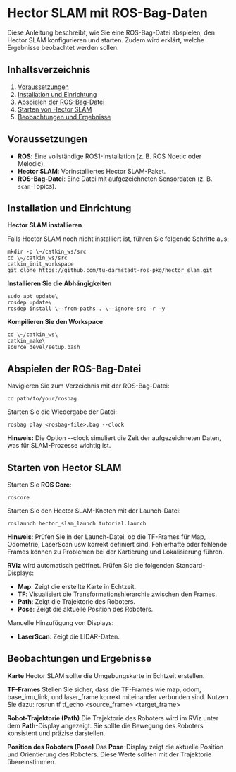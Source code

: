 # **Hector SLAM mit ROS-Bag-Daten**

Diese Anleitung beschreibt, wie Sie eine ROS-Bag-Datei abspielen, den
Hector SLAM konfigurieren und starten. Zudem wird erklärt, welche
Ergebnisse beobachtet werden sollen.

## **Inhaltsverzeichnis**

1. [Voraussetzungen](#voraussetzungen)
2. [Installation und Einrichtung](#installation-und-einrichtung)
3. [Abspielen der ROS-Bag-Datei](#abspielen-der-ros-bag-datei)
4. [Starten von Hector SLAM](#starten-von-hector-slam)
5. [Beobachtungen und Ergebnisse](#beobachtungen-und-ergebnisse)

## **Voraussetzungen**

- **ROS**: Eine vollständige ROS1-Installation (z. B. ROS Noetic oder Melodic).
- **Hector SLAM**: Vorinstalliertes Hector SLAM-Paket.
- **ROS-Bag-Datei**: Eine Datei mit aufgezeichneten Sensordaten (z. B. `scan`-Topics).

## **Installation und Einrichtung**

**Hector SLAM installieren**

Falls Hector SLAM noch nicht installiert ist, führen Sie folgende
Schritte aus:
```
mkdir -p \~/catkin_ws/src
cd \~/catkin_ws/src
catkin_init_workspace
git clone https://github.com/tu-darmstadt-ros-pkg/hector_slam.git
```

**Installieren Sie die Abhängigkeiten**
```
sudo apt update\
rosdep update\
rosdep install \--from-paths . \--ignore-src -r -y
```

**Kompilieren Sie den Workspace**
```
cd \~/catkin_ws\
catkin_make\
source devel/setup.bash
```

## **Abspielen der ROS-Bag-Datei**

Navigieren Sie zum Verzeichnis mit der ROS-Bag-Datei:
```
cd path/to/your/rosbag
```
Starten Sie die Wiedergabe der Datei:
```
rosbag play <rosbag-file>.bag --clock
```
**Hinweis:** Die Option \--clock simuliert die Zeit der
aufgezeichneten Daten, was für SLAM-Prozesse wichtig ist.

## **Starten von Hector SLAM**

Starten Sie **ROS Core**:
```
roscore
```
Starten Sie den Hector SLAM-Knoten mit der Launch-Datei:
```
roslaunch hector_slam_launch tutorial.launch
```
**Hinweis**: Prüfen Sie in der Launch-Datei, ob die TF-Frames für Map, Odometrie, LaserScan usw korrekt definiert sind. Fehlerhafte oder fehlende Frames können zu Problemen bei der Kartierung und Lokalisierung führen.

**RViz** wird automatisch geöffnet. Prüfen Sie die folgenden Standard-Displays:

* **Map**: Zeigt die erstellte Karte in Echtzeit.
* **TF**: Visualisiert die Transformationshierarchie zwischen den Frames.
* **Path**: Zeigt die Trajektorie des Roboters.
* **Pose**: Zeigt die aktuelle Position des Roboters.

Manuelle Hinzufügung von Displays:
* **LaserScan**: Zeigt die LIDAR-Daten.

## **Beobachtungen und Ergebnisse**

**Karte**
Hector SLAM sollte die Umgebungskarte in Echtzeit erstellen.

**TF-Frames**
Stellen Sie sicher, dass die TF-Frames wie map, odom, base_imu_link, und
laser_frame korrekt miteinander verbunden sind. Nutzen Sie dazu:
rosrun tf tf_echo \<source_frame\> \<target_frame\>

**Robot-Trajektorie (Path)**
Die Trajektorie des Roboters wird im RViz unter dem **Path**-Display
angezeigt. Sie sollte die Bewegung des Roboters konsistent und präzise
darstellen.

**Position des Roboters (Pose)**
Das **Pose**-Display zeigt die aktuelle Position und Orientierung
des Roboters. Diese Werte sollten mit der Trajektorie übereinstimmen.

